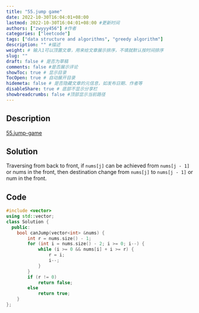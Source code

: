```yaml
---
title: "55.jump game"
date: 2022-10-30T16:04:01+08:00
lastmod: 2022-10-30T16:04:01+08:00 #更新时间
authors: ["zwyyy456"] #作者
categories: ["leetcode"]
tags: ["data structure and algorithms", "greedy algorithm"]
description: "" #描述
weight: # 输入1可以顶置文章，用来给文章展示排序，不填就默认按时间排序
slug: ""
draft: false # 是否为草稿
comments: false #是否展示评论
showToc: true # 显示目录
TocOpen: true # 自动展开目录
hidemeta: false # 是否隐藏文章的元信息，如发布日期、作者等
disableShare: true # 底部不显示分享栏
showbreadcrumbs: false #顶部显示当前路径
---
```

## Description
[55.jump-game](https://leetcode.com/problems/jump-game/)

## Solution
Traversing from back to front, if `nums[j]` can be achieved from `nums[j - 1]` or nums in the front, then destination change from `nums[j]` to `nums[j - 1]` or num in the front.

## Code
```cpp
#include <vector>
using std::vector;
class Solution {
  public:
    bool canJump(vector<int> &nums) {
        int r = nums.size() - 1;
        for (int i = nums.size() - 2; i >= 0; i--) {
            while (i >= 0 && nums[i] + i >= r) {
                r = i;
                i--;
            }
        }
        if (r != 0)
            return false;
        else
            return true;
    }
};
```

